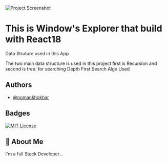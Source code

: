 ![Project Screenshot](./image.png.PNG)
# This is Window's Explorer that build with React18

Data Struture used in this App

The two main data structure is used in this project first is Recursion and second is tree. for searching Depth First Search Algo Used

## Authors

- [@nomankhokhar](https://www.github.com/nomankhokhar)

## Badges

[![MIT License](https://img.shields.io/badge/License-MIT-green.svg)](https://choosealicense.com/licenses/mit/)

## 🚀 About Me

I'm a full Stack Developer...